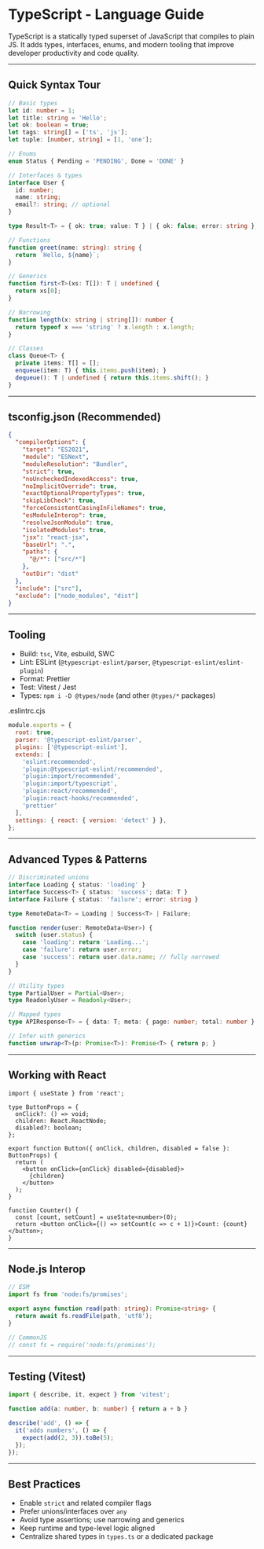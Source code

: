 # TypeScript - Language Guide

TypeScript is a statically typed superset of JavaScript that compiles to plain JS. It adds types, interfaces, enums, and modern tooling that improve developer productivity and code quality.

---

## Quick Syntax Tour

```ts
// Basic types
let id: number = 1;
let title: string = 'Hello';
let ok: boolean = true;
let tags: string[] = ['ts', 'js'];
let tuple: [number, string] = [1, 'one'];

// Enums
enum Status { Pending = 'PENDING', Done = 'DONE' }

// Interfaces & types
interface User {
  id: number;
  name: string;
  email?: string; // optional
}

type Result<T> = { ok: true; value: T } | { ok: false; error: string };

// Functions
function greet(name: string): string {
  return `Hello, ${name}`;
}

// Generics
function first<T>(xs: T[]): T | undefined {
  return xs[0];
}

// Narrowing
function length(x: string | string[]): number {
  return typeof x === 'string' ? x.length : x.length;
}

// Classes
class Queue<T> {
  private items: T[] = [];
  enqueue(item: T) { this.items.push(item); }
  dequeue(): T | undefined { return this.items.shift(); }
}
```

---

## tsconfig.json (Recommended)

```json
{
  "compilerOptions": {
    "target": "ES2021",
    "module": "ESNext",
    "moduleResolution": "Bundler",
    "strict": true,
    "noUncheckedIndexedAccess": true,
    "noImplicitOverride": true,
    "exactOptionalPropertyTypes": true,
    "skipLibCheck": true,
    "forceConsistentCasingInFileNames": true,
    "esModuleInterop": true,
    "resolveJsonModule": true,
    "isolatedModules": true,
    "jsx": "react-jsx",
    "baseUrl": ".",
    "paths": {
      "@/*": ["src/*"]
    },
    "outDir": "dist"
  },
  "include": ["src"],
  "exclude": ["node_modules", "dist"]
}
```

---

## Tooling

- Build: `tsc`, Vite, esbuild, SWC
- Lint: ESLint (`@typescript-eslint/parser`, `@typescript-eslint/eslint-plugin`)
- Format: Prettier
- Test: Vitest / Jest
- Types: `npm i -D @types/node` (and other `@types/*` packages)

.eslintrc.cjs
```js
module.exports = {
  root: true,
  parser: '@typescript-eslint/parser',
  plugins: ['@typescript-eslint'],
  extends: [
    'eslint:recommended',
    'plugin:@typescript-eslint/recommended',
    'plugin:import/recommended',
    'plugin:import/typescript',
    'plugin:react/recommended',
    'plugin:react-hooks/recommended',
    'prettier'
  ],
  settings: { react: { version: 'detect' } },
};
```

---

## Advanced Types & Patterns

```ts
// Discriminated unions
interface Loading { status: 'loading' }
interface Success<T> { status: 'success'; data: T }
interface Failure { status: 'failure'; error: string }

type RemoteData<T> = Loading | Success<T> | Failure;

function render(user: RemoteData<User>) {
  switch (user.status) {
    case 'loading': return 'Loading...';
    case 'failure': return user.error;
    case 'success': return user.data.name; // fully narrowed
  }
}

// Utility types
type PartialUser = Partial<User>;
type ReadonlyUser = Readonly<User>;

// Mapped types
type APIResponse<T> = { data: T; meta: { page: number; total: number } };

// Infer with generics
function unwrap<T>(p: Promise<T>): Promise<T> { return p; }
```

---

## Working with React

```tsx
import { useState } from 'react';

type ButtonProps = {
  onClick?: () => void;
  children: React.ReactNode;
  disabled?: boolean;
};

export function Button({ onClick, children, disabled = false }: ButtonProps) {
  return (
    <button onClick={onClick} disabled={disabled}>
      {children}
    </button>
  );
}

function Counter() {
  const [count, setCount] = useState<number>(0);
  return <button onClick={() => setCount(c => c + 1)}>Count: {count}</button>;
}
```

---

## Node.js Interop

```ts
// ESM
import fs from 'node:fs/promises';

export async function read(path: string): Promise<string> {
  return await fs.readFile(path, 'utf8');
}

// CommonJS
// const fs = require('node:fs/promises');
```

---

## Testing (Vitest)

```ts
import { describe, it, expect } from 'vitest';

function add(a: number, b: number) { return a + b }

describe('add', () => {
  it('adds numbers', () => {
    expect(add(2, 3)).toBe(5);
  });
});
```

---

## Best Practices

- Enable `strict` and related compiler flags
- Prefer unions/interfaces over `any`
- Avoid type assertions; use narrowing and generics
- Keep runtime and type-level logic aligned
- Centralize shared types in `types.ts` or a dedicated package
